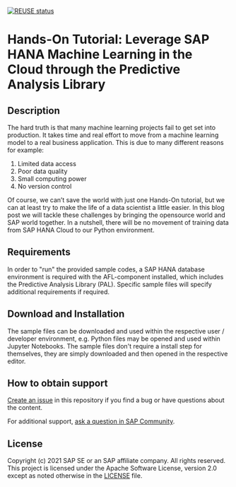 [![REUSE status](https://api.reuse.software/badge/github.com/SAP-samples/hana-cloud-ml-challenges)](https://api.reuse.software/info/github.com/SAP-samples/hana-cloud-ml-challenges)

# Hands-On Tutorial: Leverage SAP HANA Machine Learning in the Cloud through the Predictive Analysis Library

## Description

The hard truth is that many machine learning projects fail to get set into production. It takes time and real effort to move from a machine learning model to a real business application. This is due to many different reasons for example: 
1.	Limited data access
2.	Poor data quality
3.	Small computing power 
4.	No version control

Of course, we can’t save the world with just one Hands-On tutorial, but we can at least try to make the life of a data scientist a little easier. In this blog post we will tackle these challenges by bringing the opensource world and SAP world together. In a nutshell, there will be no movement of training data from SAP HANA Cloud to our Python environment. 

## Requirements

In order to "run" the provided sample codes, a SAP HANA database environment is required with the AFL-component installed, which includes the Predictive Analysis Library (PAL). Specific sample files will specify additional requirements if required.

## Download and Installation

The sample files can be downloaded and used within the respective user / developer environment, e.g. Python files may be opened and used within Jupyter Notebooks. The sample files don't require a install step for themselves, they are simply downloaded and then opened in the respective editor.

## How to obtain support

[Create an issue](https://github.com/SAP-samples/hana-cloud-ml-challenges/issues) in this repository if you find a bug or have questions about the content.
 
For additional support, [ask a question in SAP Community](https://answers.sap.com/questions/ask.html).

## License
Copyright (c) 2021 SAP SE or an SAP affiliate company. All rights reserved. This project is licensed under the Apache Software License, version 2.0 except as noted otherwise in the [LICENSE](LICENSES/Apache-2.0.txt) file.
